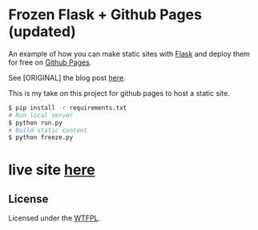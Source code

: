 # Frozen Flask + Github Pages (updated)

An example of how you can make static sites with [Flask][] and deploy them for free on [Github Pages][].

See [ORIGINAL] the blog post [here][article].

This is my take on this project for github pages to host a static site.

```bash
$ pip install -r requirements.txt
# Run local server
$ python run.py
# Build static content
$ python freeze.py
```

# live site [here][live_site]

## License
Licensed under the [WTFPL][].

[live_site]: https://gokulmenon.github.io/beta/
[article]: http://www.stevenloria.com/hosting-static-flask-sites-for-free-on-github-pages/
[example]: http://stevenloria.com/flask-ghpages-example
[Flask]: http://flask.pocoo.org/
[WTFPL]: http://www.wtfpl.net/
[Github Pages]: http://pages.github.com/